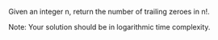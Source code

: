 
Given an integer n, return the number of trailing zeroes in n!.

Note: Your solution should be in logarithmic time complexity.